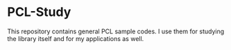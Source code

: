 # PCL-Study

This repository contains general PCL sample codes. I use them for studying the library itself and for my applications as well.
